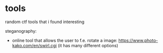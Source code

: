 # tools
random ctf tools that i found interesting

steganography:
- online tool that allows the user to f.e. rotate a image:
https://www.photo-kako.com/en/swirl.cgi (it has many different options)

